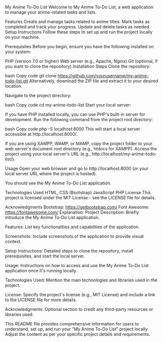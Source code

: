 My Anime To-Do List
Welcome to My Anime To-Do List, a web application to manage your anime-related tasks and lists.

Features
Create and manage tasks related to anime titles.
Mark tasks as completed and track your progress.
Update and delete tasks as needed.
Setup Instructions
Follow these steps to set up and run the project locally on your machine.

Prerequisites
Before you begin, ensure you have the following installed on your system:

PHP (version 7.0 or higher)
Web server (e.g., Apache, Nginx)
Git (optional, if you want to clone the repository)
Installation Steps
Clone the repository:

bash
Copy code
git clone https://github.com/yourusername/my-anime-todo-list.git
Alternatively, download the ZIP file and extract it to your desired location.

Navigate to the project directory:

bash
Copy code
cd my-anime-todo-list
Start your local server:

If you have PHP installed locally, you can use PHP's built-in server for development. Run the following command from the project root directory:

bash
Copy code
php -S localhost:8000
This will start a local server accessible at http://localhost:8000/.

If you are using XAMPP, WAMP, or MAMP, copy the project folder to your web server's document root directory (e.g., htdocs for XAMPP). Access the project using your local server's URL (e.g., http://localhost/my-anime-todo-list/).

Usage
Open your web browser and go to http://localhost:8000 (or your local server URL where the project is hosted).

You should see the My Anime To-Do List application.

Technologies Used
HTML, CSS (Bootstrap)
JavaScript
PHP
License
This project is licensed under the MIT License - see the LICENSE file for details.

Acknowledgments
Bootstrap: https://getbootstrap.com/
Font Awesome: https://fontawesome.com/
Explanation:
Project Description: Briefly introduce the My Anime To-Do List application.

Features: List key functionalities and capabilities of the application.

Screenshots: Include screenshots of the application to provide visual context.

Setup Instructions: Detailed steps to clone the repository, install prerequisites, and start the local server.

Usage: Instructions on how to access and use the My Anime To-Do List application once it's running locally.

Technologies Used: Mention the main technologies and libraries used in the project.

License: Specify the project's license (e.g., MIT License) and include a link to the LICENSE file for more details.

Acknowledgments: Optional section to credit any third-party resources or libraries used.

This README file provides comprehensive information for users to understand, set up, and run your "My Anime To-Do List" project locally. Adjust the content as per your specific project details and requirements.
